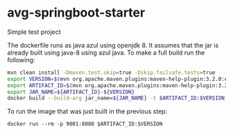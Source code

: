# avg-springboot-starter

Simple test project

The dockerfile runs as java azul using openjdk 8. It assumes that the jar is already built using java-8 using azul java. To make a full build run the following:

```bash
mvn clean install -Dmaven.test.skip=true -Dskip.failsafe.tests=true 
export VERSION=$(mvn org.apache.maven.plugins:maven-help-plugin:3.2.0:evaluate -Dexpression=project.version -q -DforceStdout)
export ARTIFACT_ID=$(mvn org.apache.maven.plugins:maven-help-plugin:3.2.0:evaluate -Dexpression=project.artifactId -q -DforceStdout)
export JAR_NAME=${ARTIFACT_ID}-${VERSION}
docker build --build-arg jar_name=${JAR_NAME} -t $ARTIFACT_ID:$VERSION .
```

To run the image that was just built in the previous step:
```
docker run --rm -p 9001:8080 $ARTIFACT_ID:$VERSION 
```

